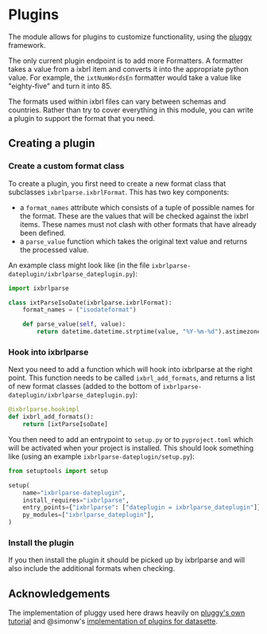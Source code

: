 # Plugins

The module allows for plugins to customize functionality, using the [pluggy](https://pluggy.readthedocs.io/en/stable/) framework.

The only current plugin endpoint is to add more Formatters. A formatter takes a value from a ixbrl item and converts it into the appropriate python value. For example, the `ixtNumWordsEn` formatter would take a value like "eighty-five" and turn it into 85.

The formats used within ixbrl files can vary between schemas and countries. Rather than try to cover everything in this module, you can write a plugin to support the format that you need.

## Creating a plugin

### Create a custom format class

To create a plugin, you first need to create a new format class that subclasses `ixbrlparse.ixbrlFormat`. This has two key components:

- a `format_names` attribute which consists of a tuple of possible names for the format. These are the values that will be checked against the ixbrl items. These names must not clash with other formats that have already been defined.
- a `parse_value` function which takes the original text value and returns the processed value.

An example class might look like (in the file `ixbrlparse-dateplugin/ixbrlparse_dateplugin.py`):

```python
import ixbrlparse

class ixtParseIsoDate(ixbrlparse.ixbrlFormat):
    format_names = ("isodateformat")

    def parse_value(self, value):
        return datetime.datetime.strptime(value, "%Y-%m-%d").astimezone().date()
```

### Hook into ixbrlparse

Next you need to add a function which will hook into ixbrlparse at the right point. This function needs to be called `ixbrl_add_formats`, and returns a list of new format classes (added to the bottom of `ixbrlparse-dateplugin/ixbrlparse_dateplugin.py`):

```python
@ixbrlparse.hookimpl
def ixbrl_add_formats():
    return [ixtParseIsoDate]
```

You then need to add an entrypoint to `setup.py` or to `pyproject.toml` which will be activated when your project is installed. This should look something like (using an example `ixbrlparse-dateplugin/setup.py`):

```python
from setuptools import setup

setup(
    name="ixbrlparse-dateplugin",
    install_requires="ixbrlparse",
    entry_points={"ixbrlparse": ["dateplugin = ixbrlparse_dateplugin"]},
    py_modules=["ixbrlparse_dateplugin"],
)
```

### Install the plugin

If you then install the plugin it should be picked up by ixbrlparse and will also include the additional formats when checking.

## Acknowledgements

The implementation of pluggy used here draws heavily on [pluggy's own tutorial](https://pluggy.readthedocs.io/en/stable/#a-complete-example) and @simonw's [implementation of plugins for datasette](https://docs.datasette.io/en/stable/plugins.html).
